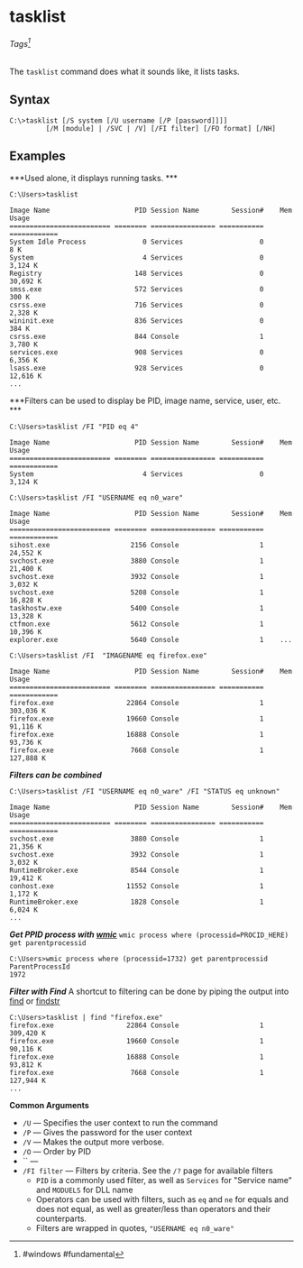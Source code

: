 # tasklist
###### Tags[^1]
The `tasklist` command does what it sounds like, it lists tasks. 
## Syntax
```
C:\>tasklist [/S system [/U username [/P [password]]]]
         [/M [module] | /SVC | /V] [/FI filter] [/FO format] [/NH]

```

## Examples
***Used alone, it displays running tasks. ***
```
C:\Users>tasklist

Image Name                     PID Session Name        Session#    Mem Usage
========================= ======== ================ =========== ============
System Idle Process              0 Services                   0          8 K
System                           4 Services                   0      3,124 K
Registry                       148 Services                   0     30,692 K
smss.exe                       572 Services                   0        300 K
csrss.exe                      716 Services                   0      2,328 K
wininit.exe                    836 Services                   0        384 K
csrss.exe                      844 Console                    1      3,780 K
services.exe                   908 Services                   0      6,356 K
lsass.exe                      928 Services                   0     12,616 K
...
```

***Filters can be used to display be PID, image name, service, user, etc. ***
```
C:\Users>tasklist /FI "PID eq 4"

Image Name                     PID Session Name        Session#    Mem Usage
========================= ======== ================ =========== ============
System                           4 Services                   0      3,124 K
```

```
C:\Users>tasklist /FI "USERNAME eq n0_ware"

Image Name                     PID Session Name        Session#    Mem Usage
========================= ======== ================ =========== ============
sihost.exe                    2156 Console                    1     24,552 K
svchost.exe                   3880 Console                    1     21,400 K
svchost.exe                   3932 Console                    1      3,032 K
svchost.exe                   5208 Console                    1     16,828 K
taskhostw.exe                 5400 Console                    1     13,328 K
ctfmon.exe                    5612 Console                    1     10,396 K
explorer.exe                  5640 Console                    1    ...
```

```
C:\Users>tasklist /FI  "IMAGENAME eq firefox.exe"

Image Name                     PID Session Name        Session#    Mem Usage
========================= ======== ================ =========== ============
firefox.exe                  22864 Console                    1    303,036 K
firefox.exe                  19660 Console                    1     91,116 K
firefox.exe                  16888 Console                    1     93,736 K
firefox.exe                   7668 Console                    1    127,888 K
```

***Filters can be combined***
```
C:\Users>tasklist /FI "USERNAME eq n0_ware" /FI "STATUS eq unknown" 

Image Name                     PID Session Name        Session#    Mem Usage
========================= ======== ================ =========== ============
svchost.exe                   3880 Console                    1     21,356 K
svchost.exe                   3932 Console                    1      3,032 K
RuntimeBroker.exe             8544 Console                    1     19,412 K
conhost.exe                  11552 Console                    1      1,172 K
RuntimeBroker.exe             1828 Console                    1      6,024 K
...
```

***Get PPID process with [wmic](../wmic.md)***
`wmic process where (processid=PROCID_HERE) get parentprocessid`
```
C:\Users>wmic process where (processid=1732) get parentprocessid
ParentProcessId
1972
```

***Filter with Find***
A shortcut to filtering can be done by piping the output into [find](../../../../book-of-n0ware/Tools,%20Binaries,%20and%20Programs/CLI%20Utilities/Fundamental%20Linux/find.md) or [findstr](findstr.md)
```
C:\Users>tasklist | find "firefox.exe"
firefox.exe                  22864 Console                    1    309,420 K
firefox.exe                  19660 Console                    1     90,116 K
firefox.exe                  16888 Console                    1     93,812 K
firefox.exe                   7668 Console                    1    127,944 K
...
```
 **Common Arguments**
 - `/U` &mdash; Specifies the user context to run the command 
 - `/P` &mdash; Gives the password for the user context 
 - `/V` &mdash; Makes the output more verbose.  
 -  `/O` &mdash; Order by PID
 - `` &mdash;
 - `/FI filter` &mdash; Filters by criteria. See the `/?` page for available filters
	 - `PID` is a commonly used filter, as well as `Services` for "Service name" and `MODUELS` for DLL name
	 - Operators can be used with filters, such as `eq` and `ne` for equals and does not equal, as well as greater/less than operators and their counterparts. 
	 - Filters are wrapped in quotes, `"USERNAME eq n0_ware"` 
	
 [^1]: #windows #fundamental 

